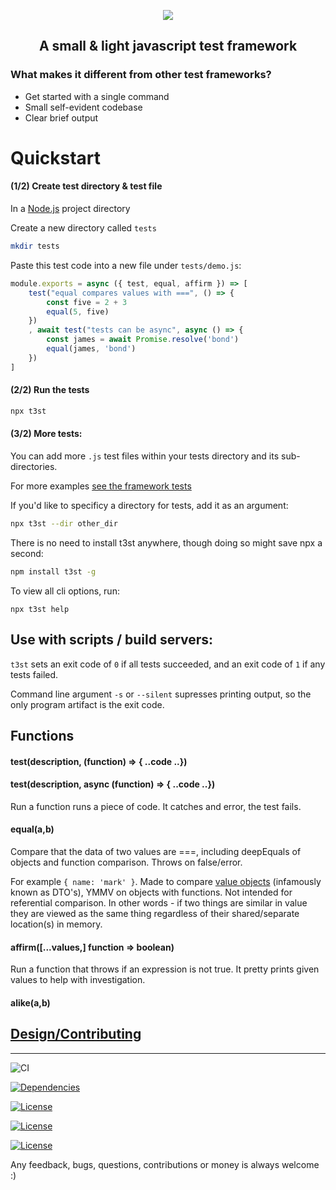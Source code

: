 <p align="center">
  <img src="https://github.com/devmachiine/t3st/raw/master/play/t3st.png"/>
</p>
<h2 align="center"> A small & light javascript test framework </h2>

### What makes it different from other test frameworks?

* Get started with a single command
* Small self-evident codebase
* Clear brief output

# Quickstart

#### (1/2) Create test directory & test file

In a [Node.js](https://www.w3schools.com/nodejs/nodejs_intro.asp) project directory

Create a new directory called `tests` 

```bash
mkdir tests
```

Paste this test code into a new file under `tests/demo.js`:

```javascript
module.exports = async ({ test, equal, affirm }) => [
    test("equal compares values with ===", () => {
        const five = 2 + 3
        equal(5, five)
    })
    , await test("tests can be async", async () => {
        const james = await Promise.resolve('bond')
        equal(james, 'bond')
    })
]
```

#### (2/2) Run the tests

```bash
npx t3st
```

#### (3/2) More tests:

You can add more `.js` test files within your tests directory and its sub-directories.

For more examples [see the framework tests](https://github.com/devmachiine/t3st/tree/master/tests)

If you'd like to specificy a directory for tests, add it as an argument:

```bash
npx t3st --dir other_dir
```

There is no need to install t3st anywhere, though doing so might save npx a second:
```bash
npm install t3st -g
```

To view all cli options, run:
```
npx t3st help
```

## Use with scripts / build servers:

`t3st` sets an exit code of `0` if all tests succeeded, and an exit code of `1` if any tests failed.

Command line argument `-s` or `--silent` supresses printing output, so the only program artifact is the exit code.

## Functions

<!-- TODO examples -->
#### test(description, (function) => { ..code ..})
#### test(description, async (function) => { ..code ..})
Run a function runs a piece of code. It catches and error, the test fails.
#### equal(a,b)
Compare that the data of two values are ===, including deepEquals of objects and function comparison. Throws on false/error.

For example `{ name: 'mark' }`. Made to compare [value objects](https://en.wikipedia.org/wiki/Value_object) (infamously known as DTO's), YMMV on objects with functions. Not intended for referential comparison. In other words - if two things are similar in value they are viewed as the same thing regardless of their shared/separate location(s) in memory.
#### affirm(\[...values,\] function => boolean)
Run a function that throws if an expression is not true. It pretty prints given values to help with investigation.
#### alike(a,b)


## [Design/Contributing](https://github.com/devmachiine/t3st/blob/master/docs/contributing.md)

---

![CI](https://github.com/devmachiine/t3st/workflows/CI/badge.svg)

[![Dependencies](https://img.shields.io/badge/dependencies-0-green)](https://img.shields.io/badge/dependencies-0-green)

[![License](https://img.shields.io/badge/license-MIT-black)](https://img.shields.io/badge/license-MIT-black)
 <!-- Todo make dynamic, eg update via Github actions on PR: -->
[![License](https://img.shields.io/badge/core%20LOC-~321-brightgreen)](https://img.shields.io/badge/core%20LOC-~321-brightgreen)

[![License](https://img.shields.io/badge/tests%20LOC-~723-lightgrey)](https://img.shields.io/badge/tests%20LOC-~723-lightgrey)

<!-- Todo Metrics
[![Build Status](https://img.shields.io/npm/t3st/one.svg)](https://npmjs.com/one)
[![Snyk](https://img.shields.io/npm/t3st/two.svg)](https://npmjs.com/two)
[![License](https://img.shields.io/npm/t3st/three.svg)](https://npmjs.com/three)
[![Coverage](https://img.shields.io/npm/t3st/four.svg)](https://npmjs.com/four)
-->

Any feedback, bugs, questions, contributions or money is always welcome :)
